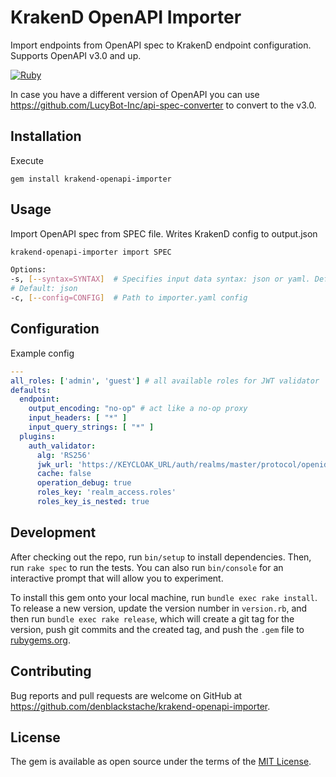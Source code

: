 # KrakenD OpenAPI Importer

Import endpoints from OpenAPI spec to KrakenD endpoint configuration. Supports OpenAPI v3.0 and up.

[![Ruby](https://github.com/denblackstache/krakend-openapi-importer/actions/workflows/main.yml/badge.svg)](https://github.com/denblackstache/krakend-openapi-importer/actions/workflows/main.yml)

In case you have a different version of OpenAPI you can use https://github.com/LucyBot-Inc/api-spec-converter to convert to the v3.0.

## Installation

Execute

    gem install krakend-openapi-importer

## Usage

Import OpenAPI spec from SPEC file. Writes KrakenD config to output.json

```bash
krakend-openapi-importer import SPEC
```

```bash
Options:
-s, [--syntax=SYNTAX]  # Specifies input data syntax: json or yaml. Defaults to json
# Default: json
-c, [--config=CONFIG]  # Path to importer.yaml config
```

## Configuration

Example config

```yaml
---
all_roles: ['admin', 'guest'] # all available roles for JWT validator
defaults:
  endpoint:
    output_encoding: "no-op" # act like a no-op proxy
    input_headers: [ "*" ]
    input_query_strings: [ "*" ]
  plugins:
    auth_validator:
      alg: 'RS256'
      jwk_url: 'https://KEYCLOAK_URL/auth/realms/master/protocol/openid-connect/certs'
      cache: false
      operation_debug: true
      roles_key: 'realm_access.roles'
      roles_key_is_nested: true
```

## Development

After checking out the repo, run `bin/setup` to install dependencies. Then, run `rake spec` to run the tests. You can also run `bin/console` for an interactive prompt that will allow you to experiment.

To install this gem onto your local machine, run `bundle exec rake install`. To release a new version, update the version number in `version.rb`, and then run `bundle exec rake release`, which will create a git tag for the version, push git commits and the created tag, and push the `.gem` file to [rubygems.org](https://rubygems.org).

## Contributing

Bug reports and pull requests are welcome on GitHub at https://github.com/denblackstache/krakend-openapi-importer.

## License

The gem is available as open source under the terms of the [MIT License](https://opensource.org/licenses/MIT).
